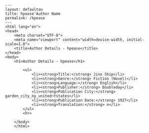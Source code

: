 
    ---
    layout: defaultau
    title: hpease'Author Name 
    permalink: /hpease
    ---
    <html lang="en">
    <head>
        <meta charset="UTF-8">
        <meta name="viewport" content="width=device-width, initial-scale=1.0">
        <title>Author Details - hpease</title>
    </head>
    <body>
        <h1>Author Details - hpease</h1>
        
            <ul>
                <li><strong>Title:</strong> Jinx Ship</li>
                <li><strong>Genre:</strong> Fiction (Novel)</li>
                <li><strong>Language:</strong> English</li>
                <li><strong>Publisher:</strong> Doubleday</li>
                <li><strong>Publication City:</strong> garden_city_ny_united¬†states</li>
                <li><strong>Publication Date:</strong> 1927</li>
                <li><strong>Translation:</strong> n</li>
            </ul>
            <hr>
            
        </body>
        </html>
        